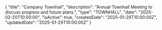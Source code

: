 [//]: # (http://localhost:8084/api/events/create)
{
"title": "Company Townhall",
"description": "Annual Townhall Meeting to discuss progress and future plans.",
"type": "TOWNHALL",
"date": "2025-02-20T10:00:00",
"isActive": true,
"createdDate": "2025-01-29T10:00:00Z",
"updatedDate": "2025-01-29T10:00:00Z"
}